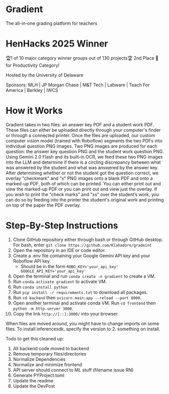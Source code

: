 # Gradient
The all-in-one grading platform for teachers

# HenHacks 2025 Winner 
🏆1 of 10 major category winner groups out of 130 projects🏆
2nd Place 🥈 for Productivity Category!

Hosted by the University of Delaware

Sponsors: MLH | JP Morgan Chase | M&T Tech | Labware | Teach For America | Berkley |  IWCS

# How it Works
Gradient takes in two files: an answer key PDF and a student work PDF. These files can either be uploaded directly through your computer's finder or through a connected printer. Once the files are uploaded, our custom computer vision model (trained with Roboflow) segments the two PDFs into individual question PNG images. Two PNG images are produced for each question: the answer key question PNG and the student work question PNG. Using Gemini 2.0 Flash and its built-in OCR, we feed these two PNG images into the LLM and determine if there is a circling discrepancy between what was answered by the student and what was answered by the answer key. After determining whether or not the student got the question correct, we overlay "checkmark" and "x" PNG images onto a blank PDF and onto a marked-up PDF, both of which can be printed. You can either print out and view the marked-up PDF or you can print out and view just the overlay. If you wish to print the "check marks" and "xs" over the student’s work, you can do so by feeding into the printer the student's original work and printing on top of the paper the PDF overlay. 

# Step-By-Step Instructions
1. Clone GitHub repository either through bash or through GitHub desktop. For bash, enter ```git clone https://github.com/Klahadore/gradeint```
2. Open the repository in an IDE or code editor.
3. Create a .env file containing your Google Gemini API key and your Roboflow API key.
   - Should be in the form ```ROBO_KEY='your_api_key'
     GOOGLE_API_KEY='your_api_key'```
4. Open the terminal and run ```conda create -n gradient``` to create a VM.
5. Run ```conda activate gradient``` to activate VM.
6. Run ```conda install python```
7. Run ```pip install -r requirements.txt``` to download all packages.
8. Run ```cd backend``` then ```uvicorn main:app --reload --port 8000```.
9. Open another terminal and activate conda VM. Run ```cd frontend``` then ```python -m http.server 3000```.
10. Copy the link ```http://[::]:3000/``` into your browser.

When files are moved around, you might have to change imports on some files. To install inferencesdk, specify the version to 2. something on install.



Todo to get this cleaned up:
1. All backend code moved to backend
2. Remove temporary files/directories
3. Normalize Dependencies 
4. Normalize and minimize frontend
5. API server should connect to ML stuff (filename issue RN)
6. Generate PYProject.toml
7. Update the readme
8. Update the DevPost
